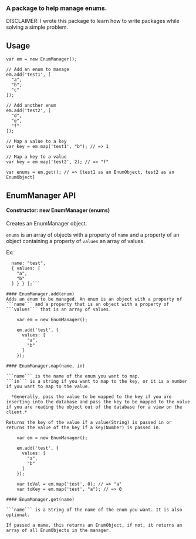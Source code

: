 ### A package to help manage enums.

DISCLAIMER: I wrote this package to learn how to write packages while solving a simple problem.

## Usage

    var em = new EnumManager();

    // Add an enum to manage
    em.add('test1', [
      "a",
      "b",
      "c"
    ]);

    // Add another enum
    em.add('test2', [
      "d",
      "e",
      "f"
    ]);

    // Map a value to a key
    var key = em.map('test1', "b"); // => 1

    // Map a key to a value
    var key = em.map('test2', 2); // => "f"

    var enums = em.get(); // => [test1 as an EnumObject, test2 as an EnumObject]

## EnumManager API

#### Constructor: new EnumManager (enums)
Creates an EnumManager object.

```enums``` is an array of objects with a property of ```name``` and a property of an object containing a property of ```values``` an array of values.

Ex:
```enums = [ {
  name: "test",
  { values: [
    "a",
    "b"
  ] } } ];```

#### EnumManager.add(enum)
Adds an enum to be managed. An enum is an object with a property of ```name``` and a property that is an object with a property of ```values``` that is an array of values.

    var em = new EnumManager();

    em.add('test', {
      values: [
        "a",
        "b"
      ]
    });

#### EnumManager.map(name, in)

```name``` is the name of the enum you want to map.
```in``` is a string if you want to map to the key, or it is a number if you want to map to the value.

  *Generally, pass the value to be mapped to the key if you are inserting into the database and pass the key to be mapped to the value if you are reading the object out of the database for a view on the client.*

Returns the key of the value if a value(String) is passed in or returns the value of the key if a key(Number) is passed in.

    var em = new EnumManager();

    em.add('test', {
      values: [
        "a",
        "b"
      ]
    });

    var toVal = em.map('test', 0); // => "a"
    var toKey = em.map('test', "a"); // => 0

#### EnumManager.get(name)

```name``` is a String of the name of the enum you want. It is also optional.

If passed a name, this returns an EnumObject, if not, it returns an array of all EnumObjects in the manager.
